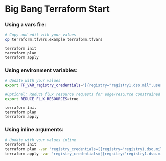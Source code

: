 # Big Bang Terraform Start

### Using a vars file:

```bash
# Copy and edit with your values
cp terraform.tfvars.example terraform.tfvars 

terraform init
terraform plan
terraform apply
```

### Using environment variables:

```bash
# Update with your values
export TF_VAR_registry_credentials='[{registry="registry1.dso.mil",username="REPLACE_ME",password="REPLACE_ME"}]'

#Optional: Reduce flux resource requests for edge/resource constrained environments
export REDUCE_FLUX_RESOURCES=true

terraform init
terraform plan
terraform apply
```

### Using inline arguments:

```bash
# Update with your values inline
terraform init
terraform plan -var 'registry_credentials=[{registry="registry1.dso.mil",username="REPLACE_ME",password="REPLACE_ME"}]'
terraform apply -var 'registry_credentials=[{regsitry="registry1.dso.mil",username="REPLACE_ME",password="REPLACE_ME"}]'
```
